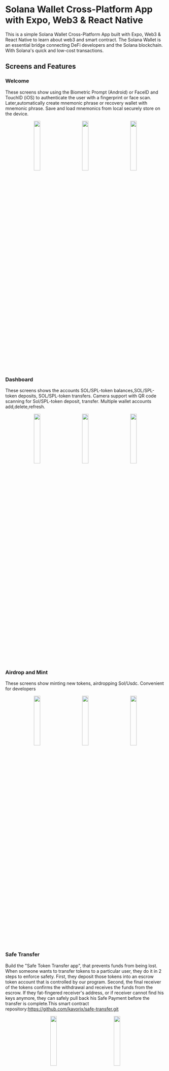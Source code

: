 # Solana Wallet Cross-Platform App with Expo, Web3 & React Native

This is a simple Solana Wallet Cross-Platform App built with Expo, Web3 & React Native to learn about web3 and smart contract. The Solana Wallet is an essential bridge connecting DeFi developers and the Solana blockchain. With Solana's quick and low-cost transactions.

## Screens and Features

### Welcome

These screens show using the Biometric Prompt (Android) or FaceID and TouchID (iOS) to authenticate the user with a fingerprint or face scan. Later,automatically create mnemonic phrase or recovery wallet with mnemonic phrase. Save and load mnemonics from local securely store on the device.

<div align="center">
<img src="https://github.com/kavorix/solanawallet/wallet/authenticate.gif" width=20% height=20%> 
&nbsp &nbsp &nbsp &nbsp  &nbsp &nbsp 
<img src="https://github.com/kavorix/solanawallet/wallet/auto_set_seed.gif" width=20% height=20%> 
&nbsp &nbsp &nbsp &nbsp  &nbsp &nbsp 
<img src="https://github.com/kavorix/solanawallet/wallet/recovery_seed.gif" width=20% height=20%>  
</div>
  
### Dashboard

These screens shows the accounts SOL/SPL-token balances,SOL/SPL-token deposits, SOL/SPL-token transfers. Camera support with QR code scanning for Sol/SPL-token deposit, transfer. Multiple wallet accounts add,delete,refresh.

<div align="center">
<img src="https://github.com/kavorix/solanawallet/wallet/dashboard.gif" width=20% height=20%> 
&nbsp &nbsp &nbsp &nbsp  &nbsp &nbsp 
<img src="https://github.com/kavorix/solanawallet/wallet/mutil_accounts.gif" width=20% height=20%> 
&nbsp &nbsp &nbsp &nbsp  &nbsp &nbsp 
<img src="https://github.com/kavorix/solanawallet/wallet/send.gif" width=20% height=20%>  
</div>

### Airdrop and Mint

These screens show minting new tokens, airdropping Sol/Usdc. Convenient for developers

<div align="center">
<img src="https://github.com/kavorix/solanawallet/wallet/mint.gif" width=20% height=20%> 
&nbsp &nbsp &nbsp &nbsp  &nbsp &nbsp 
<img src="https://github.com/kavorix/solanawallet/wallet/airdrop.gif" width=20% height=20%> 
&nbsp &nbsp &nbsp &nbsp  &nbsp &nbsp 
<img src="https://github.com/kavorix/solanawallet/wallet/airdrop_usdc.gif" width=20% height=20%>  
</div>



### Safe Transfer
Build the "Safe Token Transfer app", that prevents funds from being lost.
When someone wants to transfer tokens to a particular user, they do it in 2 steps to enforce safety. First, they deposit those tokens into an escrow token account that is controlled by our program. Second, the final receiver of the tokens confirms the withdrawal and receives the funds from the escrow.
If they fat-fingered receiver's address, or if receiver cannot find his keys anymore, they can safely pull back his Safe Payment before the transfer is complete.This smart contract repository:https://github.com/kavorix/safe-transfer.git 

<div align="center">
<img src="https://github.com/kavorix/solanawallet/wallet/safe_transfer.gif" width=20% height=20%> 
&nbsp &nbsp &nbsp &nbsp  &nbsp &nbsp &nbsp &nbsp &nbsp &nbsp  &nbsp &nbsp 
<img src="https://github.com/kavorix/solanawallet/wallet/safe_transfer_confirm.gif" width=20% height=20%>  
</div>


### Safe Exchange
Introduce a third party C which both A and B trust.A or B can go first and send their token to C. C then waits for the other party to send their token and only then does C release both token.The blockchain way is to replace the trusted third party C with code on a blockchain, specifically a smart contract that verifiably acts the same way a
trusted third party would. This smart contract repository:
https://github.com/kavorix/safe_exchange.git 

<div align="center">
<img src="https://github.com/kavorix/solanawallet/wallet/safe_exchange.gif" width=20% height=20%> 
&nbsp &nbsp &nbsp &nbsp  &nbsp &nbsp &nbsp &nbsp &nbsp &nbsp  &nbsp &nbsp 
<img src="https://github.com/kavorix/solanawallet/wallet/safe_exchange_confirm.gif" width=20% height=20%>  

</div>

### Others

 History, remove recovery phrase, change Web3 explorer

<div align="center">
<img src="https://github.com/kavorix/solanawallet/wallet/history.gif" width=20% height=20%> 
&nbsp &nbsp &nbsp &nbsp  &nbsp &nbsp &nbsp 
<img src="https://github.com/kavorix/solanawallet/wallet/remove_seed.gif" width=20% height=20%>  
&nbsp &nbsp &nbsp &nbsp  &nbsp &nbsp &nbsp
<img src="https://github.com/kavorix/solanawallet/wallet/change_explorer.gif" width=20% height=20%> 
</div>

#### Request Airdrop

This app is configured to connect to dev network so the tokens showed are not real.
Good thing is that every time you press here you get 2 SOL in your account that can be used to test the app, make transfers...


## What I used to build this Solana Wallet

### Expo
Expo is an open-source platform for making universal native apps for Android, iOS, and the web with JavaScript and React.
 - [Expo](https://expo.io/)

### TypeScript
TypeScript is a strongly typed programming language that builds on JavaScript, giving you better tooling at any scale.
 - [TypeScript](https://www.typescriptlang.org/)

### Solana/web3.js
This is the Solana Javascript API built on the Solana JSON RPC API.
 - [Solana/web3.js](https://solana-labs.github.io/solana-web3.js/)

###  @solana/spl-token
TypeScript library for interacting with the SPL Token and Token-2022 programs.
 - [ @solana/spl-token](https://www.npmjs.com/package/@solana/spl-token) 


###  @project-serum/anchor
TypeScript client for Anchor programs.
 - [ @project-serum/anchor](https://www.npmjs.com/package/@project-serum/anchor) 

### React Native Paper
Paper is a collection of customizable and production-ready components for React Native, following Google’s Material Design guidelines.
 - [React Native Paper](https://callstack.github.io/react-native-paper/)

### React Navigation
Routing and navigation for Expo and React Native apps.
 - [React Navigation](https://reactnavigation.org/)

### Tailwind CSS
NativeWind uses Tailwind CSS as scripting language to create a universal style system for React Native
- [NativeWind](https://www.nativewind.dev//)

### Rust
Solana supports writing on-chain programs using the Rust programming language.
- [Rust](https://www.rust-lang.org/)

### More

Moreover I used other libraries for crypto, qr generate and scan...

You can check them in [package.json](https://github.com/kavorix/solanaWallet/blob/main/package.json)


## Run it:

~~~bash
$ git clone https://github.com/kavorix/solanaWallet.git
$ cd solanaWallet
$ yarn 
$ expo start
~~~

Or install apk for Android:

<img src="https://github.com/kavorix/solanawallet/wallet/download.png" width=20% height=20%>



